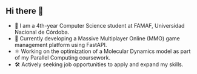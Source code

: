 ## Hi there 👋
- 📖 I am a 4th-year Computer Science student at FAMAF, Universidad Nacional de Córdoba.
- 🔭 Currently developing a Massive Multiplayer Online (MMO) game management platform using FastAPI.
- ⚛️ Working on the optimization of a Molecular Dynamics model as part of my Parallel Computing coursework.
- 🛠️ Actively seeking job opportunities to apply and expand my skills.
